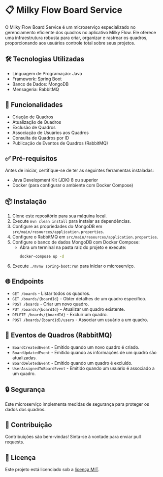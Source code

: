 # 📋 Milky Flow Board Service

O Milky Flow Board Service é um microserviço especializado no gerenciamento eficiente dos quadros no aplicativo Milky Flow. Ele oferece uma infraestrutura robusta para criar, organizar e rastrear os quadros, proporcionando aos usuários controle total sobre seus projetos.

## 🛠️ Tecnologias Utilizadas

- Linguagem de Programação: Java
- Framework: Spring Boot
- Banco de Dados: MongoDB
- Mensageria: RabbitMQ

## 🚀 Funcionalidades

- Criação de Quadros
- Atualização de Quadros
- Exclusão de Quadros
- Associação de Usuários aos Quadros
- Consulta de Quadros por ID
- Publicação de Eventos de Quadros (RabbitMQ)

## ✅ Pré-requisitos

Antes de iniciar, certifique-se de ter as seguintes ferramentas instaladas:

- Java Development Kit (JDK) 8 ou superior
- Docker (para configurar o ambiente com Docker Compose)

## 📦 Instalação

1. Clone este repositório para sua máquina local.
2. Execute `mvn clean install` para instalar as dependências.
3. Configure as propriedades do MongoDB em `src/main/resources/application.properties`.
4. Configure o RabbitMQ em `src/main/resources/application.properties`.
5. Configure o banco de dados MongoDB com Docker Compose:
    - Abra um terminal na pasta raiz do projeto e execute:
      ```sh
      docker-compose up -d
      ```
6. Execute `./mvnw spring-boot:run` para iniciar o microserviço.

## 🌐 Endpoints

- `GET /boards` - Listar todos os quadros.
- `GET /boards/{boardId}` - Obter detalhes de um quadro específico.
- `POST /boards` - Criar um novo quadro.
- `PUT /boards/{boardId}` - Atualizar um quadro existente.
- `DELETE /boards/{boardId}` - Excluir um quadro.
- `POST /boards/{boardId}/users` - Associar um usuário a um quadro.

## 📡 Eventos de Quadros (RabbitMQ)

- `BoardCreatedEvent` - Emitido quando um novo quadro é criado.
- `BoardUpdatedEvent` - Emitido quando as informações de um quadro são atualizadas.
- `BoardDeletedEvent` - Emitido quando um quadro é excluído.
- `UserAssignedToBoardEvent` - Emitido quando um usuário é associado a um quadro.

## 🔒 Segurança

Este microserviço implementa medidas de segurança para proteger os dados dos quadros.

## 🤝 Contribuição

Contribuições são bem-vindas! Sinta-se à vontade para enviar pull requests.

## 📄 Licença

Este projeto está licenciado sob a [licença MIT](LICENSE).
